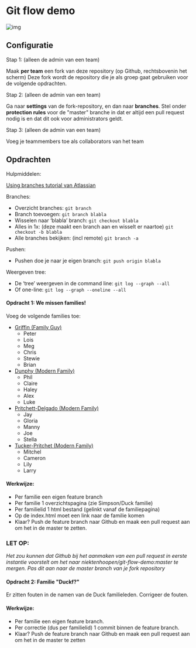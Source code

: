 # Git flow demo

![img](https://wac-cdn.atlassian.com/dam/jcr:b5259cce-6245-49f2-b89b-9871f9ee3fa4/03%20(2).svg?cdnVersion=lb "Gitflow (Atlassian)")

## Configuratie ##

Stap 1: (alleen de admin van een team)

Maak **per team** een fork van deze repository (op Github, rechtsbovenin het scherm) Deze fork wordt de repository die je als groep gaat gebruiken voor de volgende opdrachten.

Stap 2: (alleen de admin van een team)

Ga naar **settings** van de fork-repository, en dan naar **branches**.
Stel onder **protection rules** voor de "master" branche in dat er altijd een pull request nodig is en dat dit ook voor administrators geldt.

Stap 3: (alleen de admin van een team)

Voeg je teammembers toe als collaborators van het team


## Opdrachten ##

Hulpmiddelen:

[Using branches tutorial van Atlassian](https://cs.atlassian.com/git/tutorials/using-branches)

Branches:

- Overzicht branches:
```git branch```
- Branch toevoegen: ```git branch blabla```
- Wisselen naar ‘blabla’ branch: ```git checkout blabla```
- Alles in 1x: (deze maakt een branch aan en wisselt er naartoe) ```git checkout -b blabla```
- Alle branches bekijken: (incl remote) ```git branch -a```


Pushen:

- Pushen doe je naar je eigen branch: ```git push origin blabla```

Weergeven tree:

- De ‘tree’ weergeven in de command line: ```git log --graph --all```
- Of one-line: ```git log --graph --oneline --all```



#### Opdracht 1: We missen families! ####

Voeg de volgende families toe:

- [Griffin (Family Guy)](https://en.wikipedia.org/wiki/Griffin_family)
  - Peter
  - Lois
  - Meg
  - Chris
  - Stewie
  - Brian
- [Dunphy (Modern Family)](https://en.wikipedia.org/wiki/List_of_Modern_Family_characters)
  - Phil
  - Claire
  - Haley
  - Alex
  - Luke
- [Pritchett-Delgado (Modern Family)](https://en.wikipedia.org/wiki/List_of_Modern_Family_characters)
  - Jay
  - Gloria
  - Manny
  - Joe
  - Stella
- [Tucker-Pritchet (Modern Family)](https://en.wikipedia.org/wiki/List_of_Modern_Family_characters)
  - Mitchel
  - Cameron
  - Lily
  - Larry

#### Werkwijze: ####

- Per familie een eigen feature branch
- Per familie 1 overzichtspagina (zie Simpson/Duck familie)
- Per familielid 1 html bestand (gelinkt vanaf de familiepagina)
- Op de index.html moet een link naar de familie komen
- Klaar? Push de feature branch naar Github en maak een pull request aan om het in de master te zetten.

### LET OP: ###
*Het zou kunnen dat Github bij het aanmaken van een pull request in eerste instantie voorstelt om het naar niektenhoopen/git-flow-demo:master te mergen. Pas dit aan naar de master branch van je fork repository*


#### Opdracht 2: Familie "Duckf?" ####
Er zitten fouten in de namen van de Duck familieleden. Corrigeer de fouten.

#### Werkwijze: ####
- Per familie een eigen feature branch.
- Per correctie (dus per familielid) 1 commit binnen de feature branch.
- Klaar? Push de feature branch naar Github en maak een pull request aan om het in de master te zetten
